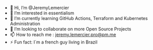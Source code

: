 - 👋 Hi, I’m @JeremyLemercier
- 👀 I’m interested in essentialism
- 🌱 I’m currently learning GitHub Actions, Terraform and Kubernetes Administration
- 💞️ I’m looking to collaborate on more Open Source Projects
- 📫 How to reach me : jeremy.lemercier.pro@pm.me
- ⚡ Fun fact: I´m a french guy living in Brazil

<!---
JeremyLemercier/JeremyLemercier is a ✨ special ✨ repository because its `README.md` (this file) appears on your GitHub profile.
You can click the Preview link to take a look at your changes.
--->
